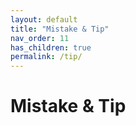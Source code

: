 ```yaml
---
layout: default
title: "Mistake & Tip"
nav_order: 11
has_children: true
permalink: /tip/
---
```


# Mistake & Tip
